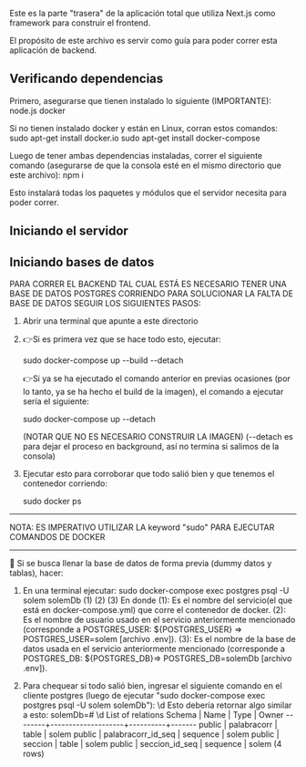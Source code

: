 Este es la parte "trasera" de la aplicación total que utiliza Next.js como framework para construir el frontend.

El propósito de este archivo es servir como guía para poder correr esta aplicación de backend.

## Verificando dependencias

Primero, asegurarse que tienen instalado lo siguiente (IMPORTANTE):
    node.js
    docker

Si no tienen instalado docker y están en Linux, corran estos comandos:
    sudo apt-get install docker.io
    sudo apt-get install docker-compose

Luego de tener ambas dependencias instaladas, correr el siguiente comando (asegurarse de que la consola esté en el mismo directorio que este archivo):
    npm i

Esto instalará todas los paquetes y módulos que el servidor necesita para poder correr.

## Iniciando el servidor


## Iniciando bases de datos
PARA CORRER EL BACKEND TAL CUAL ESTÁ ES NECESARIO TENER UNA BASE DE DATOS POSTGRES CORRIENDO
PARA SOLUCIONAR LA FALTA DE BASE DE DATOS SEGUIR LOS SIGUIENTES PASOS:

1. Abrir una terminal que apunte a este directorio

2. 👉️Si es primera vez que se hace todo esto, ejecutar:
	
	sudo docker-compose up --build --detach
	
   👉️Si ya se ha ejecutado el comando anterior en previas ocasiones (por lo tanto, ya se ha 
   hecho el build de la imagen), el comando a ejecutar sería el siguiente:
   	
   	sudo docker-compose up --detach
   	
   (NOTAR QUE NO ES NECESARIO CONSTRUIR LA IMAGEN)
   (--detach es para dejar el proceso en background, así no termina si salimos de la consola)

3. Ejecutar esto para corroborar que todo salió bien y que tenemos el contenedor corriendo:
	
	sudo docker ps
	
---------------------------------------------------------------------------------------------

	
NOTA: ES IMPERATIVO UTILIZAR LA keyword "sudo" PARA EJECUTAR COMANDOS DE DOCKER


---------------------------------------------------------------------------------------------


💾️ Si se busca llenar la base de datos de forma previa (dummy datos y tablas), hacer:
1. En una terminal ejecutar:
	sudo docker-compose exec postgres psql -U solem solemDb
				  (1)           (2)    (3)
En donde
(1): Es el nombre del servicio(el que está en docker-compose.yml) que corre el contenedor de docker.
(2): Es el nombre de usuario usado en el servicio anteriormente mencionado (corresponde a POSTGRES_USER: ${POSTGRES_USER} => POSTGRES_USER=solem  [archivo .env]).
(3): Es el nombre de la base de datos usada en el servicio anteriormente mencionado (corresponde a POSTGRES_DB: ${POSTGRES_DB}=> POSTGRES_DB=solemDb  [archivo .env]).

2. Para chequear si todo salió bien, ingresar el siguiente comando en el cliente postgres (luego de ejecutar "sudo docker-compose exec postgres psql -U solem solemDb"):
\d
Esto debería retornar algo similar a esto:
	solemDb=# \d
				List of relations
	Schema |        Name        |   Type   | Owner 
	--------+--------------------+----------+-------
	public | palabracorr        | table    | solem
	public | palabracorr_id_seq | sequence | solem
	public | seccion            | table    | solem
	public | seccion_id_seq     | sequence | solem
	(4 rows)
